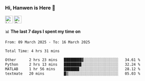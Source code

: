 ### Hi, Hanwen is Here 👋
<p>
	<a href="https://www.linkedin.com/in/liu-hanwen/"><img src="https://img.shields.io/badge/@hanwen-0A66C2?style=flat&logo=LinkedIn&logoColor=white" alt="Linkedin"  height="25px"/></a> 
	<a href="https://scholar.google.com/citations?user=HDF0su0AAAAJ"><img src="https://img.shields.io/badge/scholar-4385FE.svg?&style=plastic&logo=google-scholar&logoColor=white" alt="Google Scholar" height="25px"> </a>
</p>

📊 **The last 7 days I spent my time on** 
<!--START_SECTION:waka-->

```txt
From: 09 March 2025 - To: 16 March 2025

Total Time: 4 hrs 31 mins

Other      2 hrs 23 mins   ████████▓░░░░░░░░░░░░░░░░   34.61 %
Python     2 hrs 13 mins   ████████░░░░░░░░░░░░░░░░░   32.24 %
MATLAB     1 hr 56 mins    ███████░░░░░░░░░░░░░░░░░░   28.12 %
textmate   20 mins         █▒░░░░░░░░░░░░░░░░░░░░░░░   05.03 %
```

<!--END_SECTION:waka-->


<!--
**david990917/david990917** is a ✨ _special_ ✨ repository because its `README.md` (this file) appears on your GitHub profile.

Here are some ideas to get you started:

- 🔭 I’m currently working on ...
- 🌱 I’m currently learning ...
- 👯 I’m looking to collaborate on ...
- 🤔 I’m looking for help with ...
- 💬 Ask me about ...
- 📫 How to reach me: ...
- 😄 Pronouns: ...
- ⚡ Fun fact: ...
-->
